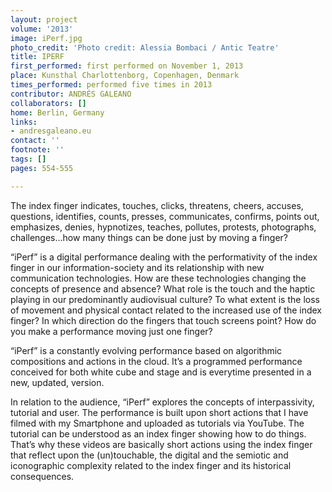 ```yaml
---
layout: project
volume: '2013'
image: iPerf.jpg
photo_credit: 'Photo credit: Alessia Bombaci / Antic Teatre'
title: IPERF
first_performed: first performed on November 1, 2013
place: Kunsthal Charlottenborg, Copenhagen, Denmark
times_performed: performed five times in 2013
contributor: ANDRÉS GALEANO
collaborators: []
home: Berlin, Germany
links:
- andresgaleano.eu
contact: ''
footnote: ''
tags: []
pages: 554-555

---
```


The index finger indicates, touches, clicks, threatens, cheers, accuses, questions, identifies, counts, presses, communicates, confirms, points out, emphasizes, denies, hypnotizes, teaches, pollutes, protests, photographs, challenges…how many things can be done just by moving a finger?

“iPerf” is a digital performance dealing with the performativity of the index finger in our information-society and its relationship with new communication technologies. How are these technologies changing the concepts of presence and absence? What role is the touch and the haptic playing in our predominantly audiovisual culture? To what extent is the loss of movement and physical contact related to the increased use of the index finger? In which direction do the fingers that touch screens point? How do you make a performance moving just one finger?

“iPerf” is a constantly evolving performance based on algorithmic compositions and actions in the cloud. It’s a programmed performance conceived for both white cube and stage and is everytime presented in a new, updated, version.

In relation to the audience, “iPerf” explores the concepts of interpassivity, tutorial and user. The performance is built upon short actions that I have filmed with my Smartphone and uploaded as tutorials via YouTube. The tutorial can be understood as an index finger showing how to do things. That’s why these videos are basically short actions using the index finger that reflect upon the (un)touchable, the digital and the semiotic and iconographic complexity related to the index finger and its historical consequences.
